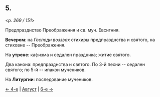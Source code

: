 
## 5.

<*p. 269 / 151*>

Предпразднство Преображения и св. муч. Евсигния.

**Вечером**: на *Господи воззвах* стихиры предпразднства и святого, на стиховне -- Преображения. 

На **утрене**: кафизма и седален праздника; житие святого. 
 
Два канона: предпразднства и святого. По 3-й песни -- седален святого; по 5-й -- ипакои мучеников.

На **Литургии**: последование мучеников.

[← 4-е](08_04_GMT.ru.md) | [Август](README.md#5-й) | [6-е →](08_06_GMT.ru.md)
